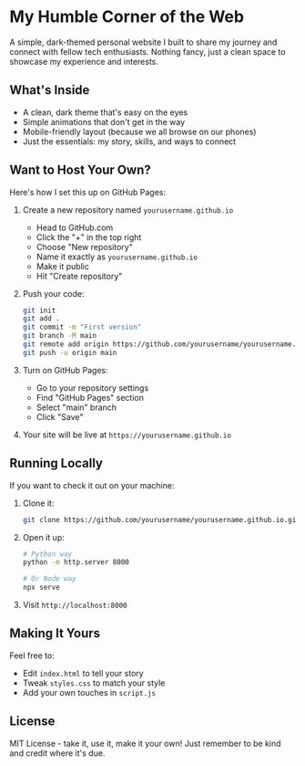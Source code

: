 # My Humble Corner of the Web

A simple, dark-themed personal website I built to share my journey and connect with fellow tech enthusiasts. Nothing fancy, just a clean space to showcase my experience and interests.

## What's Inside

- A clean, dark theme that's easy on the eyes
- Simple animations that don't get in the way
- Mobile-friendly layout (because we all browse on our phones)
- Just the essentials: my story, skills, and ways to connect

## Want to Host Your Own?

Here's how I set this up on GitHub Pages:

1. Create a new repository named `yourusername.github.io`
   - Head to GitHub.com
   - Click the "+" in the top right
   - Choose "New repository"
   - Name it exactly as `yourusername.github.io`
   - Make it public
   - Hit "Create repository"

2. Push your code:
   ```bash
   git init
   git add .
   git commit -m "First version"
   git branch -M main
   git remote add origin https://github.com/yourusername/yourusername.github.io.git
   git push -u origin main
   ```

3. Turn on GitHub Pages:
   - Go to your repository settings
   - Find "GitHub Pages" section
   - Select "main" branch
   - Click "Save"

4. Your site will be live at `https://yourusername.github.io`

## Running Locally

If you want to check it out on your machine:

1. Clone it:
   ```bash
   git clone https://github.com/yourusername/yourusername.github.io.git
   ```

2. Open it up:
   ```bash
   # Python way
   python -m http.server 8000
   
   # Or Node way
   npx serve
   ```

3. Visit `http://localhost:8000`

## Making It Yours

Feel free to:
- Edit `index.html` to tell your story
- Tweak `styles.css` to match your style
- Add your own touches in `script.js`

## License

MIT License - take it, use it, make it your own! Just remember to be kind and credit where it's due. 